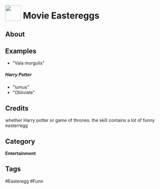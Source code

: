 # <img src="https://raw.githack.com/FortAwesome/Font-Awesome/master/svgs/solid/egg.svg" card_color="#22A7F0" width="50" height="50" style="vertical-align:bottom"/> Movie Eastereggs


## About


## Examples
* "Vala morgulis"
##### Harry Potter
* "lumus"
* "Obliviate"

## Credits
whether Harry potter or game of thrones. the skill contains a lot of funny easterregg

## Category
**Entertainment**

## Tags
#Easteregg
#Funn


